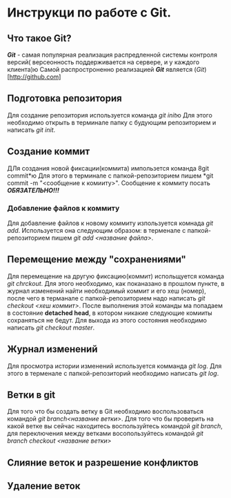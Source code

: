 # Инструкци по работе с Git.
 
## Что такое Git?

***Git*** - самая популярная реализация распредленной системы контроля версий( версеонность поддерживается на сервере, и у каждого клиента)ю Самой распростроненно   реализацией ***Git*** является (*Git*)[http://github.com]


## Подготовка репозитория
Для создание репозитория используется команда *git init*ю Для этого необходимо открыть в терминале папку с будующим репозиторием и написать *git init*.
 
## Создание коммит
ДЛя создания новой фиксации(коммита) импользется команда 8git commit*ю Для этого в терминале с папкой-репозиторием пишем *git commit -m "<сообщение к комииту>". Сообщение к коммиту посать ***ОБЯЗАТЕЛЬНО!!!***

### Добавление файлов к коммиту
Для добавление файлов к новому коммиту изпользуется комнада *git add*. Используется она следующим образом: в терменале с папкой-репозиторием пишем *git add <название файла>*.

## Перемещение между "сохранениями"
Для перемещение на другую фиксацию(коммит) испольщуется команда *git chrckout*. Для этого необходимо, как поканазано в прошлом пункте, в журнал изменений найти необходимый коммит и его хеш (номер), после чего в терманале с папкой-репозиторием надо написать *git checkout <хеш коммит>*. После выполнения этой команды ма попадаем в состояние **detached head**, в котором никакие следующие комииты сохраняться не бедут. Для выхода из этого состояния необходимо написать *git checkout master*.

## Журнал изменений
Для просмотра истории изменений используется комманда *git log*. Для этого в терменале с папкой-репозиторий необходимо написать *git log*.

## Ветки в git
Для того что бы создать ветку в Git необходимо воспользоваться командой *git branch<название ветки>*. Для того что бы проверить на какой ветке вы сейчас находитесь воспользуйтесь командой *git branch*, для переключения между ветками восопользуйтесь командой *git branch checkout <название ветки>*

## Слияние веток и разрешение конфликтов

## Удаление веток